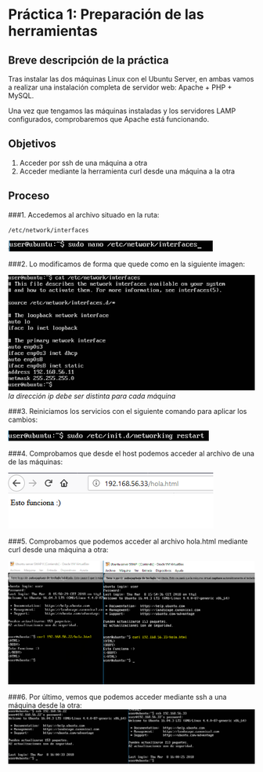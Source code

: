 
# Práctica 1: Preparación de las herramientas
## Breve descripción de la práctica

Tras instalar las dos máquinas Linux con el Ubuntu Server, en ambas vamos a realizar
una instalación completa de servidor web: Apache + PHP + MySQL.

Una vez que tengamos las máquinas instaladas y los servidores LAMP configurados,
comprobaremos que Apache está funcionando.

## Objetivos

1. Acceder por ssh de una máquina a otra
2. Acceder mediante la herramienta curl desde una máquina a la otra

## Proceso

###1. Accedemos al archivo situado en la ruta:

```
/etc/network/interfaces
```
![ruta archivo](./Imagenes/STEP0.PNG)

###2. Lo modificamos de forma que quede como en la siguiente imagen:

![modificacion archivo](./Imagenes/STEP1.PNG)  
*la dirección ip debe ser distinta para cada máquina*

###3. Reiniciamos los servicios con el siguiente comando para aplicar los cambios:

![reinicio servicios](./Imagenes/STEP2.PNG)

###4. Comprobamos que desde el host podemos acceder al archivo de una de las máquinas:

![Acceso desde host](./Imagenes/STEP3.PNG)

###5. Comprobamos que podemos acceder al archivo hola.html mediante curl desde una máquina a otra:

![Acceso curl](./Imagenes/STEP4.PNG)

###6. Por último, vemos que podemos acceder mediante ssh a una máquina desde la otra:
![Acceso ssh](./Imagenes/STEP5.PNG)
